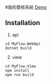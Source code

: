#我的簽核系統
[Demo](https://rockyweng75.github.io/MyFlow/#/)
## Installation
1. api
```
cd MyFlow.WebApi
dotnet build
```
2. view
```
cd MyFlow.View
npm install
npm run build
```
